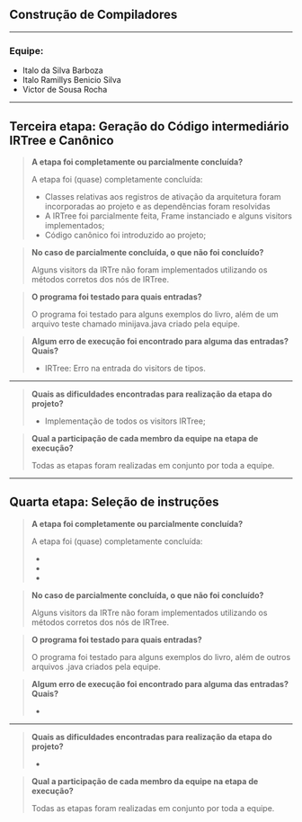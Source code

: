 ## Construção de Compiladores

---

### Equipe:

- Italo da Silva Barboza
- Italo Ramillys Benicio Silva
- Victor de Sousa Rocha

---

## Terceira etapa: Geração do Código intermediário IRTree e Canônico

> **A etapa foi completamente ou parcialmente concluída?**
>
> A etapa foi (quase) completamente concluída:
>
> - Classes relativas aos registros de ativação da arquitetura foram incorporadas ao projeto e as dependências foram resolvidas
> - A IRTree foi parcialmente feita, Frame instanciado e alguns visitors implementados;
> - Código canônico foi introduzido ao projeto;

> **No caso de parcialmente concluída, o que não foi concluído?**
>
> Alguns visitors da IRTre não foram implementados utilizando os métodos corretos dos nós de IRTree.

> **O programa foi testado para quais entradas?**
>
> O programa foi testado para alguns exemplos do livro, além de um arquivo teste chamado minijava.java criado pela equipe.

> **Algum erro de execução foi encontrado para alguma das entradas? Quais?**
>
> - IRTree: Erro na entrada do visitors de tipos.

---

> **Quais as dificuldades encontradas para realização da etapa do projeto?**
>
> - Implementação de todos os visitors IRTree;

> **Qual a participação de cada membro da equipe na etapa de execução?**
>
> Todas as etapas foram realizadas em conjunto por toda a equipe.

---

## Quarta etapa: Seleção de instruções

> **A etapa foi completamente ou parcialmente concluída?**
>
> A etapa foi (quase) completamente concluída:
>
> - 
> - 
> - 

> **No caso de parcialmente concluída, o que não foi concluído?**
>
> Alguns visitors da IRTre não foram implementados utilizando os métodos corretos dos nós de IRTree.

> **O programa foi testado para quais entradas?**
>
> O programa foi testado para alguns exemplos do livro, além de outros arquivos .java criados pela equipe.

> **Algum erro de execução foi encontrado para alguma das entradas? Quais?**
>
> - 

---

> **Quais as dificuldades encontradas para realização da etapa do projeto?**
>
> - 

> **Qual a participação de cada membro da equipe na etapa de execução?**
>
> Todas as etapas foram realizadas em conjunto por toda a equipe.
